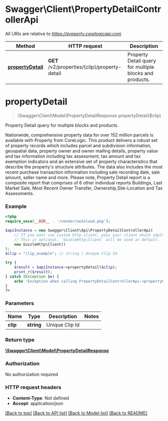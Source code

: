 # Swagger\Client\PropertyDetailControllerApi

All URIs are relative to *https://property.corelogicapi.com*

Method | HTTP request | Description
------------- | ------------- | -------------
[**propertyDetail**](PropertyDetailControllerApi.md#propertydetail) | **GET** /v2/properties/{clip}/property-detail | Property Detail query for multiple blocks and products.

# **propertyDetail**
> \Swagger\Client\Model\PropertyDetailResponse propertyDetail($clip)

Property Detail query for multiple blocks and products.

Nationwide, comprehensive property data for over 152 million parcels is available with Property from CoreLogic. This product delivers a robust set of property records which includes parcel and subdivision information, geospatial data, property owner and owner mailing details, property value and tax information including tax assessment, tax amount and tax exemption indicators and an extensive set of property characteristics that describe the property's structure attributes. The data also includes the most recent purchase transaction information including sale recording date, sale amount, seller name and more. Please note, Property Detail report is a composite report that comprises of 6 other individual reports Buildings, Last Market Sale, Most Recent Owner Transfer, Ownership,Site-Location and Tax Assessments.

### Example
```php
<?php
require_once(__DIR__ . '/vendor/autoload.php');

$apiInstance = new Swagger\Client\Api\PropertyDetailControllerApi(
    // If you want use custom http client, pass your client which implements `GuzzleHttp\ClientInterface`.
    // This is optional, `GuzzleHttp\Client` will be used as default.
    new GuzzleHttp\Client()
);
$clip = "clip_example"; // string | Unique Clip Id

try {
    $result = $apiInstance->propertyDetail($clip);
    print_r($result);
} catch (Exception $e) {
    echo 'Exception when calling PropertyDetailControllerApi->propertyDetail: ', $e->getMessage(), PHP_EOL;
}
?>
```

### Parameters

Name | Type | Description  | Notes
------------- | ------------- | ------------- | -------------
 **clip** | **string**| Unique Clip Id |

### Return type

[**\Swagger\Client\Model\PropertyDetailResponse**](../Model/PropertyDetailResponse.md)

### Authorization

No authorization required

### HTTP request headers

 - **Content-Type**: Not defined
 - **Accept**: application/json

[[Back to top]](#) [[Back to API list]](../../README.md#documentation-for-api-endpoints) [[Back to Model list]](../../README.md#documentation-for-models) [[Back to README]](../../README.md)

